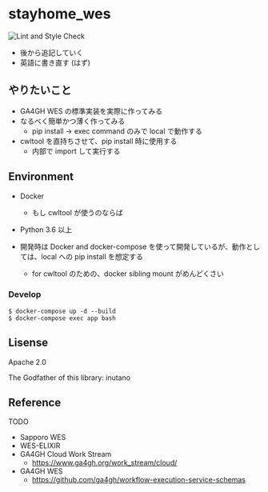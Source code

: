 # stayhome_wes

![Lint and Style Check](https://github.com/suecharo/stayhome_wes/workflows/Lint%20and%20Style%20Check/badge.svg)

- 後から追記していく
- 英語に書き直す (はず)

## やりたいこと

- GA4GH WES の標準実装を実際に作ってみる
- なるべく簡単かつ薄く作ってみる
  - pip install -> exec command のみで local で動作する
- cwltool を直持ちさせて、pip install 時に使用する
  - 内部で import して実行する

## Environment

- Docker
  - もし cwltool が使うのならば
- Python 3.6 以上

- 開発時は Docker and docker-compose を使って開発しているが、動作としては、local への pip install を想定する
  - for cwltool のための、docker sibling mount がめんどくさい

### Develop

```
$ docker-compose up -d --build
$ docker-compose exec app bash
```

## Lisense

Apache 2.0

The Godfather of this library: inutano

## Reference

TODO

- Sapporo WES
- WES-ELIXIR
- GA4GH Cloud Work Stream
  - https://www.ga4gh.org/work_stream/cloud/
- GA4GH WES
  - https://github.com/ga4gh/workflow-execution-service-schemas
